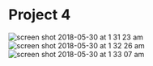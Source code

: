 # Project 4

![screen shot 2018-05-30 at 1 31 23 am](https://user-images.githubusercontent.com/29652821/40708948-9b633c00-63a9-11e8-87a4-408ee19ef653.png)
![screen shot 2018-05-30 at 1 32 26 am](https://user-images.githubusercontent.com/29652821/40708952-9d13be1c-63a9-11e8-9daf-f4cb4b0e0f5b.png)
![screen shot 2018-05-30 at 1 33 07 am](https://user-images.githubusercontent.com/29652821/40708956-9ebbea14-63a9-11e8-97a6-207c0c8f3554.png)
